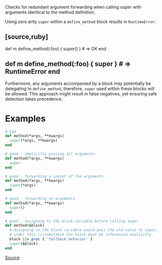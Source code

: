 
Checks for redundant argument forwarding when calling super with arguments identical to
the method definition.

Using zero arity `super` within a `define_method` block results in `RuntimeError`:

[source,ruby]
----
def m
  define_method(:foo) { super() } # => OK
end

def m
  define_method(:foo) { super }   # => RuntimeError
end
----

Furthermore, any arguments accompanied by a block may potentially be delegating to
`define_method`, therefore, `super` used within these blocks will be allowed.
This approach might result in false negatives, yet ensuring safe detection takes precedence.

# Examples

```ruby
# bad
def method(*args, **kwargs)
  super(*args, **kwargs)
end

# good - implicitly passing all arguments
def method(*args, **kwargs)
  super
end

# good - forwarding a subset of the arguments
def method(*args, **kwargs)
  super(*args)
end

# good - forwarding no arguments
def method(*args, **kwargs)
  super()
end

# good - assigning to the block variable before calling super
def method(&block)
  # Assigning to the block variable would pass the old value to super,
  # under this circumstance the block must be referenced explicitly.
  block ||= proc { 'fallback behavior' }
  super(&block)
end
```

[Source](http://www.rubydoc.info/gems/rubocop/RuboCop/Cop/Style/SuperArguments)